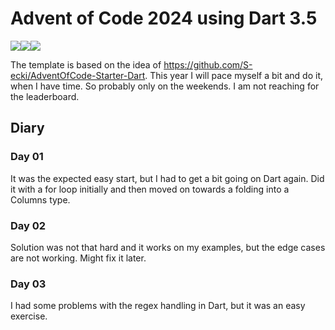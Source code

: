 # Advent of Code 2024 using Dart 3.5

![](https://img.shields.io/badge/day%20📅-22-blue)![](https://img.shields.io/badge/days%20completed-14-red)![](https://img.shields.io/badge/stars%20⭐-32-yellow)


The template is based on the idea of https://github.com/S-ecki/AdventOfCode-Starter-Dart. This year I will pace myself a bit and do it, when I have time. So probably only on the weekends. I am not reaching for the leaderboard.

<!--- advent_readme_stars table --->

<!--- advent_readme_stars table --->

## Diary

### Day 01

It was the expected easy start, but I had to get a bit going on Dart again. Did it with a for loop initially and then moved on towards a folding into a Columns type.

### Day 02

Solution was not that hard and it works on my examples, but the edge cases are not working. Might fix it later.

### Day 03

I had some problems with the regex handling in Dart, but it was an easy exercise.

